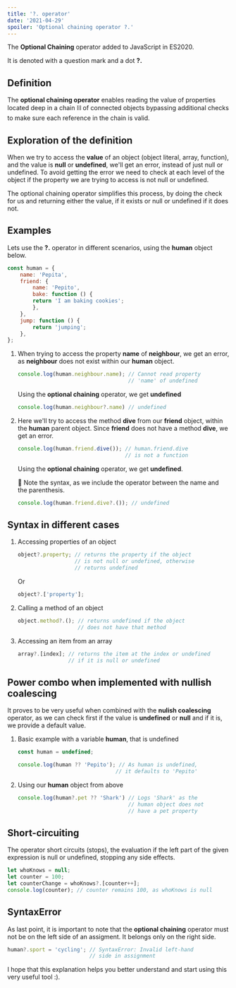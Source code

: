 ```yaml
---
title: '?. operator'
date: '2021-04-29'
spoiler: 'Optional chaining operator ?.'
---
```


The **Optional Chaining** operator added to JavaScript in ES2020.

It is denoted with a question mark and a dot **?.**

## Definition

The **optional chaining operator** enables reading the value of properties located deep in a chain ⛓ of connected objects bypassing additional checks to make sure each reference in the chain is valid.

## Exploration of the definition

When we try to access the **value** of an object (object literal, array, function), and the value is **null** or **undefined**, we'll get an error, instead of just null or undefined.  To avoid getting the error we need to check at each level of the object if the property we are trying to access is not null or undefined.  

The optional chaining operator simplifies this process, by doing the check for us and returning either the value, if it exists or null or undefined if it does not.

## Examples

Lets use the **?.** operator in different scenarios, using the **human** object below.

```js
const human = {
    name: 'Pepita',
    friend: {
        name: 'Pepito',
        bake: function () {
        return 'I am baking cookies';
        },
    },
    jump: function () {
        return 'jumping';
    },
};
```

1. When trying to access the property **name** of **neighbour**, we get an error, as **neighbour** does not exist within our **human** object.

    ```js
    console.log(human.neighbour.name); // Cannot read property 
                                       // 'name' of undefined
    ```

    Using the **optional chaining** operator, we get **undefined**

    ```js
    console.log(human.neighbour?.name) // undefined
    ```

2. Here we'll try to access the method **dive** from our **friend** object, within the **human** parent object.  Since **friend** does not have a method **dive**, we get an error.

    ```js
    console.log(human.friend.dive()); // human.friend.dive 
                                      // is not a function
    ```

    Using the **optional chaining** operator, we get **undefined**.  

    🤔 Note the syntax, as we include the operator between the name and the parenthesis.

    ```js
    console.log(human.friend.dive?.()); // undefined
    ```

## Syntax in different cases

1. Accessing properties of an object

    ```js
    object?.property; // returns the property if the object 
                      // is not null or undefined, otherwise
                      // returns undefined
    ```

    Or

    ```js
    object?.['property'];
    ```

2. Calling a method of an object

    ```js
    object.method?.(); // returns undefined if the object 
                       // does not have that method
    ```

3. Accessing an item from an array

    ```js
    array?.[index]; // returns the item at the index or undefined 
                    // if it is null or undefined
    ```

## Power combo when implemented with **nullish coalescing**

It proves to be very useful when combined with the **nulish coalescing** operator, as we can check first if the value is **undefined** or **null** and if it is, we provide a default value.

1. Basic example with a variable **human**, that is undefined

    ```js
    const human = undefined;

    console.log(human ?? 'Pepito'); // As human is undefined, 
                                   // it defaults to 'Pepito'
    ```

2. Using our **human** object from above

    ```js
    console.log(human?.pet ?? 'Shark') // Logs 'Shark' as the 
                                       // human object does not 
                                       // have a pet property
    ```

## Short-circuiting

The operator short circuits (stops), the evaluation if the left part of the given expression is null or undefined, stopping any side effects.

```js
let whoKnows = null;
let counter = 100;
let counterChange = whoKnows?.[counter++];
console.log(counter); // counter remains 100, as whoKnows is null
```

## SyntaxError

As last point, it is important to note that the **optional chaining** operator must not be on the left side of an assigment.  It belongs only on the right side.

```js
human?.sport = 'cycling'; // SyntaxError: Invalid left-hand 
                          // side in assignment
```

I hope that this explanation helps you better understand and start using this very useful tool :).
